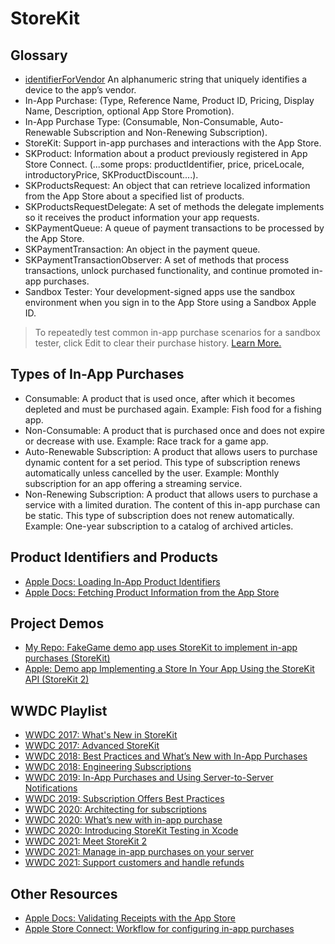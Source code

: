 # StoreKit

## Glossary 

* [identifierForVendor](https://developer.apple.com/documentation/uikit/uidevice/1620059-identifierforvendor) An alphanumeric string that uniquely identifies a device to the app’s vendor.
* In-App Purchase: (Type, Reference Name, Product ID, Pricing, Display Name, Description, optional App Store Promotion).
* In-App Purchase Type: (Consumable, Non-Consumable, Auto-Renewable Subscription and Non-Renewing Subscription).
* StoreKit: Support in-app purchases and interactions with the App Store.
* SKProduct: Information about a product previously registered in App Store Connect. (...some props: productIdentifier, price, priceLocale, introductoryPrice, SKProductDiscount....).
* SKProductsRequest: An object that can retrieve localized information from the App Store about a specified list of products.
* SKProductsRequestDelegate: A set of methods the delegate implements so it receives the product information your app requests.
* SKPaymentQueue: A queue of payment transactions to be processed by the App Store.
* SKPaymentTransaction: An object in the payment queue.
* SKPaymentTransactionObserver: A set of methods that process transactions, unlock purchased functionality, and continue promoted in-app purchases.
* Sandbox Tester: Your development-signed apps use the sandbox environment when you sign in to the App Store using a Sandbox Apple ID. 

> To repeatedly test common in-app purchase scenarios for a sandbox tester, click Edit to clear their purchase history. [Learn More.](https://developer.apple.com/documentation/storekit/in-app_purchase/testing_in-app_purchases_with_sandbox)

## Types of In-App Purchases

* Consumable: A product that is used once, after which it becomes depleted and must be purchased again. Example: Fish food for a fishing app.
* Non-Consumable: A product that is purchased once and does not expire or decrease with use. Example: Race track for a game app.
* Auto-Renewable Subscription: A product that allows users to purchase dynamic content for a set period. This type of subscription renews automatically unless cancelled by the user. Example: Monthly subscription for an app offering a streaming service.
* Non-Renewing Subscription: A product that allows users to purchase a service with a limited duration. The content of this in-app purchase can be static. This type of subscription does not renew automatically. Example: One-year subscription to a catalog of archived articles.

## Product Identifiers and Products

* [Apple Docs: Loading In-App Product Identifiers](https://developer.apple.com/documentation/storekit/original_api_for_in-app_purchase/loading_in-app_product_identifiers)
* [Apple Docs: Fetching Product Information from the App Store](https://developer.apple.com/documentation/storekit/original_api_for_in-app_purchase/fetching_product_information_from_the_app_store)

## Project Demos 

* [My Repo: FakeGame demo app uses StoreKit to implement in-app purchases (StoreKit)](https://github.com/alexpaul/In-App-Purchases/tree/main/FakeGame)
* [Apple: Demo app Implementing a Store In Your App Using the StoreKit API (StoreKit 2)](https://developer.apple.com/documentation/storekit/in-app_purchase/implementing_a_store_in_your_app_using_the_storekit_api)

## WWDC Playlist

* [WWDC 2017: What's New in StoreKit](https://devstreaming-cdn.apple.com/videos/wwdc/2017/303f0u5froddl13/303/303_hd_whats_new_in_storekit.mp4?dl=1)
* [WWDC 2017: Advanced StoreKit](https://devstreaming-cdn.apple.com/videos/wwdc/2017/305k3ed4sd37at/305/305_hd_advanced_storekit.mp4?dl=1)
* [WWDC 2018: Best Practices and What’s New with In-App Purchases](https://developer.apple.com/videos/play/wwdc2018/704/)
* [WWDC 2018: Engineering Subscriptions](https://developer.apple.com/videos/play/wwdc2018/705/)
* [WWDC 2019: In-App Purchases and Using Server-to-Server Notifications](https://developer.apple.com/videos/play/wwdc2019/302/)
* [WWDC 2019: Subscription Offers Best Practices](https://developer.apple.com/videos/play/wwdc2019/305/)
* [WWDC 2020: Architecting for subscriptions](https://developer.apple.com/videos/play/wwdc2020/10671/)
* [WWDC 2020: What’s new with in-app purchase](https://developer.apple.com/videos/play/wwdc2020/10661/)
* [WWDC 2020: Introducing StoreKit Testing in Xcode](https://developer.apple.com/videos/play/wwdc2020/10659/)
* [WWDC 2021: Meet StoreKit 2](https://developer.apple.com/videos/play/wwdc2021/10114/)
* [WWDC 2021: Manage in-app purchases on your server](https://developer.apple.com/videos/play/wwdc2021/10174/)
* [WWDC 2021: Support customers and handle refunds](https://developer.apple.com/videos/play/wwdc2021/10175/)

## Other Resources 

* [Apple Docs: Validating Receipts with the App Store](https://developer.apple.com/documentation/storekit/original_api_for_in-app_purchase/validating_receipts_with_the_app_store)
* [Apple Store Connect: Workflow for configuring in-app purchases](https://help.apple.com/app-store-connect/#/devb57be10e7)

